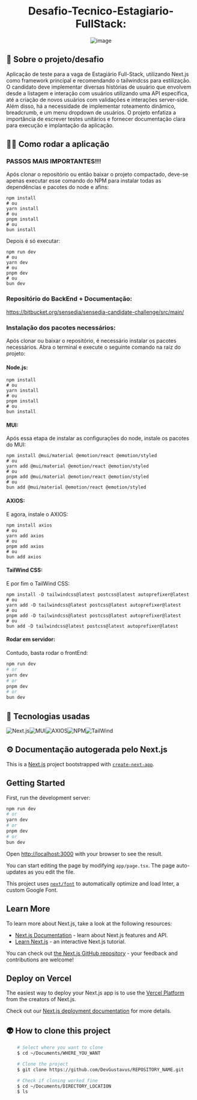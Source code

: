 <h1 align="center">Desafio-Tecnico-Estagiario-FullStack:</h1>

<div align="center">
  
  <img src="https://github.com/DevGustavus/Desafio-Tecnico-Estagiario-FullStack/assets/103593279/8caeb73d-abc5-4d18-97b5-1e898deaa3d7" alt="image">
  
</div>

## 📖 Sobre o projeto/desafio
Aplicação de teste para a vaga de Estagiário Full-Stack, utilizando Next.js como framework principal e recomendando o tailwindcss para estilização. O candidato deve implementar diversas histórias de usuário que envolvem desde a listagem e interação com usuários utilizando uma API específica, até a criação de novos usuários com validações e interações server-side. Além disso, há a necessidade de implementar roteamento dinâmico, breadcrumb, e um menu dropdown de usuários. O projeto enfatiza a importância de escrever testes unitários e fornecer documentação clara para execução e implantação da aplicação.

## 👨‍💻 Como rodar a aplicação

### PASSOS MAIS IMPORTANTES!!!
Após clonar o repositório ou então baixar o projeto compactado, deve-se apenas executar esse comando do NPM para instalar todas as dependências e pacotes do node e afins:
```
npm install
# ou
yarn install
# ou
pnpm install
# ou
bun install
```

Depois é só executar:
```
npm run dev
# ou
yarn dev
# ou
pnpm dev
# ou
bun dev
```

### Repositório do BackEnd + Documentação:
<a href="https://bitbucket.org/sensedia/sensedia-candidate-challenge/src/main/">https://bitbucket.org/sensedia/sensedia-candidate-challenge/src/main/</a>

### Instalação dos pacotes necessários:
Após clonar ou baixar o repositório, é necessário instalar os pacotes necessários. Abra o terminal e execute o seguinte comando na raiz do projeto:

#### Node.js:

```
npm install
# ou
yarn install
# ou
pnpm install
# ou
bun install
```

#### MUI:

Após essa etapa de instalar as configurações do node, instale os pacotes do MUI:

```
npm install @mui/material @emotion/react @emotion/styled
# ou
yarn add @mui/material @emotion/react @emotion/styled
# ou
pnpm add @mui/material @emotion/react @emotion/styled
# ou
bun add @mui/material @emotion/react @emotion/styled
```

#### AXIOS:

E agora, instale o AXIOS:

```
npm install axios
# ou
yarn add axios
# ou
pnpm add axios
# ou
bun add axios
```

#### TailWind CSS:

E por fim o TailWind CSS:

```
npm install -D tailwindcss@latest postcss@latest autoprefixer@latest
# ou
yarn add -D tailwindcss@latest postcss@latest autoprefixer@latest
# ou
pnpm add -D tailwindcss@latest postcss@latest autoprefixer@latest
# ou
bun add -D tailwindcss@latest postcss@latest autoprefixer@latest
```

#### Rodar em servidor:

Contudo, basta rodar o frontEnd:

```bash
npm run dev
# or
yarn dev
# or
pnpm dev
# or
bun dev
```

## 🦾 Tecnologias usadas
<div style="display: flex;">

<img alt="Next.js" src="https://img.shields.io/badge/next%20js-000000?style=for-the-badge&logo=nextdotjs&logoColor=white">
<img alt="MUI" src="https://img.shields.io/badge/Material%20UI-007FFF?style=for-the-badge&logo=mui&logoColor=white">
<img alt="AXIOS" src="https://img.shields.io/badge/axios-671ddf?&style=for-the-badge&logo=axios&logoColor=white">
<img alt="NPM" src="https://img.shields.io/badge/npm-CB3837?style=for-the-badge&logo=npm&logoColor=white">
<img alt="TailWind" src="https://img.shields.io/badge/Tailwind_CSS-38B2AC?style=for-the-badge&logo=tailwind-css&logoColor=white">

</div>

## ⚙️ Documentação autogerada pelo Next.js

This is a [Next.js](https://nextjs.org/) project bootstrapped with [`create-next-app`](https://github.com/vercel/next.js/tree/canary/packages/create-next-app).

## Getting Started

First, run the development server:

```bash
npm run dev
# or
yarn dev
# or
pnpm dev
# or
bun dev
```

Open [http://localhost:3000](http://localhost:3000) with your browser to see the result.

You can start editing the page by modifying `app/page.tsx`. The page auto-updates as you edit the file.

This project uses [`next/font`](https://nextjs.org/docs/basic-features/font-optimization) to automatically optimize and load Inter, a custom Google Font.

## Learn More

To learn more about Next.js, take a look at the following resources:

- [Next.js Documentation](https://nextjs.org/docs) - learn about Next.js features and API.
- [Learn Next.js](https://nextjs.org/learn) - an interactive Next.js tutorial.

You can check out [the Next.js GitHub repository](https://github.com/vercel/next.js/) - your feedback and contributions are welcome!

## Deploy on Vercel

The easiest way to deploy your Next.js app is to use the [Vercel Platform](https://vercel.com/new?utm_medium=default-template&filter=next.js&utm_source=create-next-app&utm_campaign=create-next-app-readme) from the creators of Next.js.

Check out our [Next.js deployment documentation](https://nextjs.org/docs/deployment) for more details.

## 👽 How to clone this project

````bash
    # Select where you want to clone
    $ cd ~/Documents/WHERE_YOU_WANT
````

````bash
    # Clone the project
    $ git clone https://github.com/DevGustavus/REPOSITORY_NAME.git
````

````bash
    # Check if cloning worked fine
    $ cd ~/Documents/DIRECTORY_LOCATION
    $ ls
````
